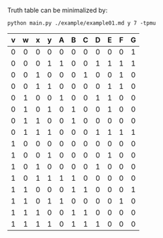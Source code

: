 Truth table can be minimalized by:
```
python main.py ./example/example01.md y 7 -tpmu
```


|  v  |  w  |  x  |  y  |  A  |  B  |  C  |  D  |  E  |  F  |  G  |
| :-: | :-: | :-: | :-: | :-: | :-: | :-: | :-: | :-: | :-: | :-: |
|  0  |  0  |  0  |  0  |  0  |  0  |  0  |  0  |  0  |  0  |  1  |
|  0  |  0  |  0  |  1  |  1  |  0  |  0  |  1  |  1  |  1  |  1  |
|  0  |  0  |  1  |  0  |  0  |  0  |  1  |  0  |  0  |  1  |  0  |
|  0  |  0  |  1  |  1  |  0  |  0  |  0  |  0  |  1  |  1  |  0  |
|  0  |  1  |  0  |  0  |  1  |  0  |  0  |  1  |  1  |  0  |  0  |
|  0  |  1  |  0  |  1  |  0  |  1  |  0  |  0  |  1  |  0  |  0  |
|  0  |  1  |  1  |  0  |  0  |  1  |  0  |  0  |  0  |  0  |  0  |
|  0  |  1  |  1  |  1  |  0  |  0  |  0  |  1  |  1  |  1  |  1  |
|  1  |  0  |  0  |  0  |  0  |  0  |  0  |  0  |  0  |  0  |  0  |
|  1  |  0  |  0  |  1  |  0  |  0  |  0  |  0  |  1  |  0  |  0  |
|  1  |  0  |  1  |  0  |  0  |  0  |  0  |  1  |  0  |  0  |  0  |
|  1  |  0  |  1  |  1  |  1  |  1  |  0  |  0  |  0  |  0  |  0  |
|  1  |  1  |  0  |  0  |  0  |  1  |  1  |  0  |  0  |  0  |  1  |
|  1  |  1  |  0  |  1  |  1  |  0  |  0  |  0  |  0  |  1  |  0  |
|  1  |  1  |  1  |  0  |  0  |  1  |  1  |  0  |  0  |  0  |  0  |
|  1  |  1  |  1  |  1  |  0  |  1  |  1  |  1  |  0  |  0  |  0  |
